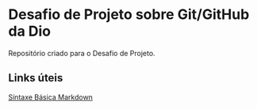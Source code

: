 # Desafio de Projeto sobre Git/GitHub da Dio
Repositório criado para o Desafio de Projeto.


## Links úteis
[Síntaxe Básica Markdown](https://www.markdownguide.org/basic-syntax/)
 
